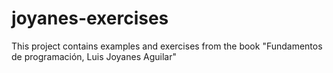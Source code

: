 # joyanes-exercises
This project contains examples and exercises from the book "Fundamentos de programación, Luis Joyanes Aguilar"
